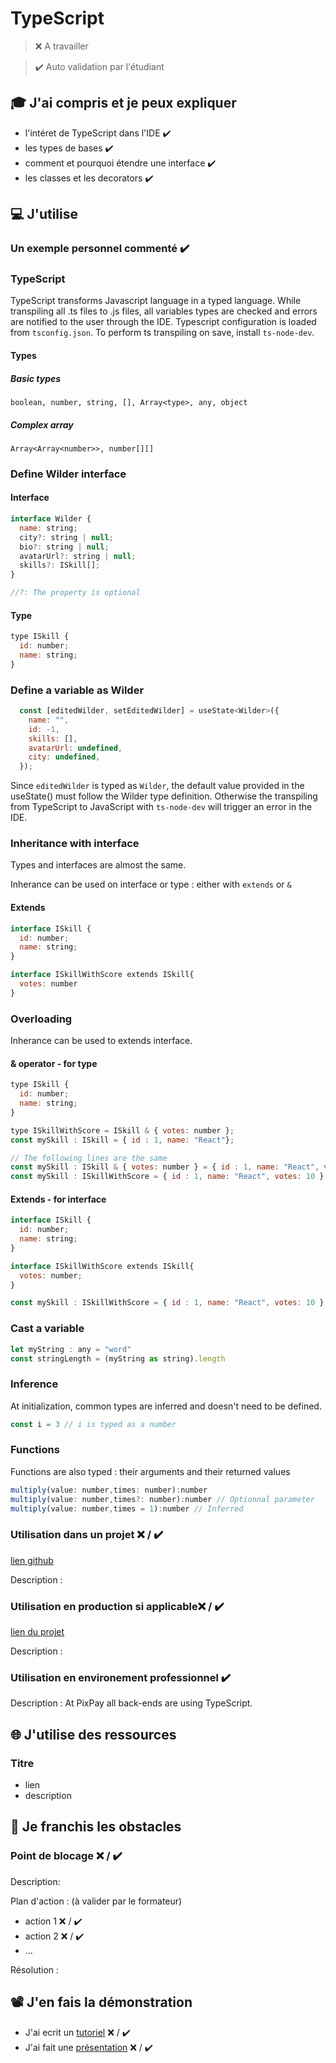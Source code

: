 # TypeScript

> ❌ A travailler

> ✔️ Auto validation par l'étudiant

## 🎓 J'ai compris et je peux expliquer

- l'intéret de TypeScript dans l'IDE ✔️
- les types de bases ✔️
- comment et pourquoi étendre une interface ✔️
- les classes et les decorators ✔️

## 💻 J'utilise

### Un exemple personnel commenté ✔️

### TypeScript
TypeScript transforms Javascript language in a typed language. While transpiling all .ts files to .js files, all variables types are checked and errors are notified to the user through the IDE. Typescript configuration is loaded from ``tsconfig.json``.
To perform ts transpiling on save, install ``ts-node-dev``.

#### Types
##### Basic types
```
boolean, number, string, [], Array<type>, any, object
```
##### Complex array
```
Array<Array<number>>, number[][]
```


### Define Wilder interface

#### Interface
```javascript
interface Wilder {
  name: string;
  city?: string | null;
  bio?: string | null;
  avatarUrl?: string | null;
  skills?: ISkill[];
}

//?: The property is optional
```

#### Type
```javascript
type ISkill {
  id: number;
  name: string;
}
```

### Define a variable as Wilder
```javascript
  const [editedWilder, setEditedWilder] = useState<Wilder>({
    name: "",
    id: -1,
    skills: [],
    avatarUrl: undefined,
    city: undefined,
  });
```
Since ``editedWilder`` is typed as ``Wilder``, the default value provided in the useState() must follow the Wilder type definition. Otherwise the transpiling from TypeScript to JavaScript with ``ts-node-dev`` will trigger an error in the IDE.

### Inheritance with interface
Types and interfaces are almost the same.

Inherance can be used on interface or type : either with ``extends`` or ``&``

#### Extends
```javascript
interface ISkill {
  id: number;
  name: string;
}

interface ISkillWithScore extends ISkill{
  votes: number
}
```

### Overloading
Inherance can be used to extends interface.

#### & operator - for type
```javascript
type ISkill {
  id: number;
  name: string;
}

type ISkillWithScore = ISkill & { votes: number };
const mySkill : ISkill = { id : 1, name: "React"};

// The following lines are the same
const mySkill : ISkill & { votes: number } = { id : 1, name: "React", votes: 10 };
const mySkill : ISkillWithScore = { id : 1, name: "React", votes: 10 };

```

#### Extends - for interface
```javascript
interface ISkill {
  id: number;
  name: string;
}

interface ISkillWithScore extends ISkill{
  votes: number;
}

const mySkill : ISkillWithScore = { id : 1, name: "React", votes: 10 };
```

### Cast a variable 
```javascript
let myString : any = "word"
const stringLength = (myString as string).length
```

### Inference
At initialization, common types are inferred and doesn't need to be defined.
```javascript
const i = 3 // i is typed as a number
```

### Functions
Functions are also typed : their arguments and their returned values
```javascript
multiply(value: number,times: number):number
multiply(value: number,times?: number):number // Optionnal parameter
multiply(value: number,times = 1):number // Inferred
```

### Utilisation dans un projet ❌ / ✔️

[lien github](...)

Description :

### Utilisation en production si applicable❌ / ✔️

[lien du projet](...)

Description :

### Utilisation en environement professionnel ✔️

Description : At PixPay all back-ends are using TypeScript.

## 🌐 J'utilise des ressources

### Titre

- lien
- description

## 🚧 Je franchis les obstacles

### Point de blocage ❌ / ✔️

Description:

Plan d'action : (à valider par le formateur)

- action 1 ❌ / ✔️
- action 2 ❌ / ✔️
- ...

Résolution :

## 📽️ J'en fais la démonstration

- J'ai ecrit un [tutoriel](...) ❌ / ✔️
- J'ai fait une [présentation](...) ❌ / ✔️
